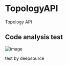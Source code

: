 # TopologyAPI
Topology API

## Code analysis test
![image](https://user-images.githubusercontent.com/61004485/169532641-75204ef2-b601-45ab-8d71-dbe5ba2ef760.png)

test by deepsource
